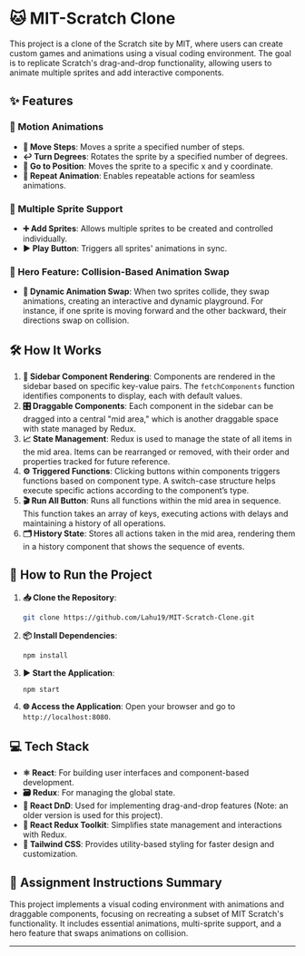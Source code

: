 # 🐱 MIT-Scratch Clone

This project is a clone of the Scratch site by MIT, where users can create custom games and animations using a visual coding environment. The goal is to replicate Scratch's drag-and-drop functionality, allowing users to animate multiple sprites and add interactive components.

## ✨ Features

### 🚀 Motion Animations
- **🔄 Move Steps**: Moves a sprite a specified number of steps.
- **↩️ Turn Degrees**: Rotates the sprite by a specified number of degrees.
- **📍 Go to Position**: Moves the sprite to a specific x and y coordinate.
- **🔁 Repeat Animation**: Enables repeatable actions for seamless animations.

### 🧩 Multiple Sprite Support
- **➕ Add Sprites**: Allows multiple sprites to be created and controlled individually.
- **▶️ Play Button**: Triggers all sprites' animations in sync.

### 🏅 Hero Feature: Collision-Based Animation Swap
- **🔄 Dynamic Animation Swap**: When two sprites collide, they swap animations, creating an interactive and dynamic playground. For instance, if one sprite is moving forward and the other backward, their directions swap on collision.

## 🛠️ How It Works

1. **📑 Sidebar Component Rendering**: Components are rendered in the sidebar based on specific key-value pairs. The `fetchComponents` function identifies components to display, each with default values.
2. **🎛️ Draggable Components**: Each component in the sidebar can be dragged into a central "mid area," which is another draggable space with state managed by Redux.
3. **📈 State Management**: Redux is used to manage the state of all items in the mid area. Items can be rearranged or removed, with their order and properties tracked for future reference.
4. **⚙️ Triggered Functions**: Clicking buttons within components triggers functions based on component type. A switch-case structure helps execute specific actions according to the component’s type.
5. **🎬 Run All Button**: Runs all functions within the mid area in sequence. This function takes an array of keys, executing actions with delays and maintaining a history of all operations.
6. **🗂️ History State**: Stores all actions taken in the mid area, rendering them in a history component that shows the sequence of events.

## 🚀 How to Run the Project

1. **📥 Clone the Repository**:
   ```bash
   git clone https://github.com/Lahu19/MIT-Scratch-Clone.git
   ```
2. **📦 Install Dependencies**:
   ```bash
   npm install
   ```
3. **▶️ Start the Application**:
   ```bash
   npm start
   ```
4. **🌐 Access the Application**:
   Open your browser and go to `http://localhost:8080`.

## 💻 Tech Stack

- **⚛️ React**: For building user interfaces and component-based development.
- **🗃️ Redux**: For managing the global state.
- **🔄 React DnD**: Used for implementing drag-and-drop features (Note: an older version is used for this project).
- **🧰 React Redux Toolkit**: Simplifies state management and interactions with Redux.
- **🎨 Tailwind CSS**: Provides utility-based styling for faster design and customization.

## 📜 Assignment Instructions Summary
This project implements a visual coding environment with animations and draggable components, focusing on recreating a subset of MIT Scratch's functionality. It includes essential animations, multi-sprite support, and a hero feature that swaps animations on collision.

---
